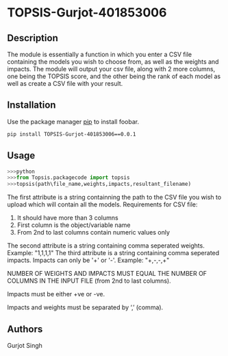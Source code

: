 # TOPSIS-Gurjot-401853006

## Description

The module is essentially a function in which you enter a CSV file containing the models you wish to choose from, as well as the weights and impacts.
The module will output your csv file, along with 2 more columns, one being the TOPSIS score, and the other being the rank of each model as well as create a CSV file with your result.

## Installation

Use the package manager [pip](https://pip.pypa.io/en/stable/) to install foobar.

```bash
pip install TOPSIS-Gurjot-401853006==0.0.1
```

## Usage

```python
>>>python
>>>from Topsis.packagecode import topsis
>>>topsis(path\file_name,weights,impacts,resultant_filename)
```

The first attribute is a string containning the path to the CSV file you wish to upload which will contain all the models.
Requirements for CSV file:

1. It should have more than 3 columns
2. First column is the object/variable name
3. From 2nd to last columns contain numeric values only

The second attribute is a string containing comma seperated weights.
Example: "1,1,1,1"
The third attribute is a string containing comma seperated impacts. Impacts can only be '+' or '-'.
Example: "+,-,-,+"

NUMBER OF WEIGHTS AND IMPACTS MUST EQUAL THE NUMBER OF COLUMNS IN THE INPUT FILE (from 2nd to last columns).

Impacts must be either +ve or -ve.

Impacts and weights must be separated by ‘,’ (comma).

## Authors

Gurjot Singh
